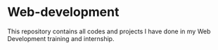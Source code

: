 # Web-development
This repository contains all codes and projects I have done in my Web Development training and internship.
